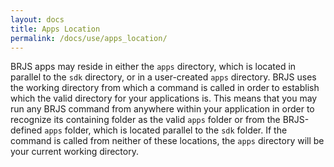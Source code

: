 ```yaml
---
layout: docs
title: Apps Location
permalink: /docs/use/apps_location/
---
```


BRJS apps may reside in either the `apps` directory, which is located in parallel to the `sdk` directory, or in a user-created `apps` directory. BRJS uses the working directory from which a command is called in order to establish which the valid directory for your applications is. This means that you may run any BRJS command from anywhere within your application in order to recognize its containing folder as the valid `apps` folder or from the BRJS-defined `apps` folder, which is located parallel to the `sdk` folder. If the command is called from neither of these locations, the `apps` directory will be your current working directory.
